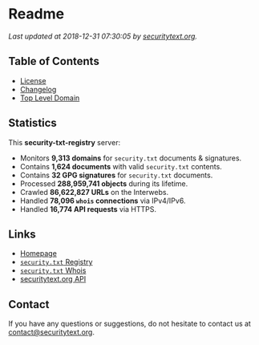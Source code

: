 # Readme

_Last updated at 2018-12-31 07:30:05 by [securitytext.org](https://securitytext.org)._

## Table of Contents

* [License](LICENSE.md)
* [Changelog](CHANGELOG.md)
* [Top Level Domain](TLD.md)

## Statistics

This **security-txt-registry** server:

* Monitors **9,313 domains** for `security.txt` documents & signatures.
* Contains **1,624 documents** with valid `security.txt` contents.
* Contains **32 GPG signatures** for `security.txt` documents.
* Processed **288,959,741 objects** during its lifetime.
* Crawled **86,622,827 URLs** on the Interwebs.
* Handled **78,096 `whois` connections** via IPv4/IPv6.
* Handled **16,774 API requests** via HTTPS.

## Links

* [Homepage](https://securitytext.org)
* [`security.txt` Registry](https://registry.securitytext.org)
* [`security.txt` Whois](https://whois.securitytext.org)
* [securitytext.org API](https://api.securitytext.org)

## Contact

If you have any questions or suggestions, do not hesitate to contact us at contact@securitytext.org.
